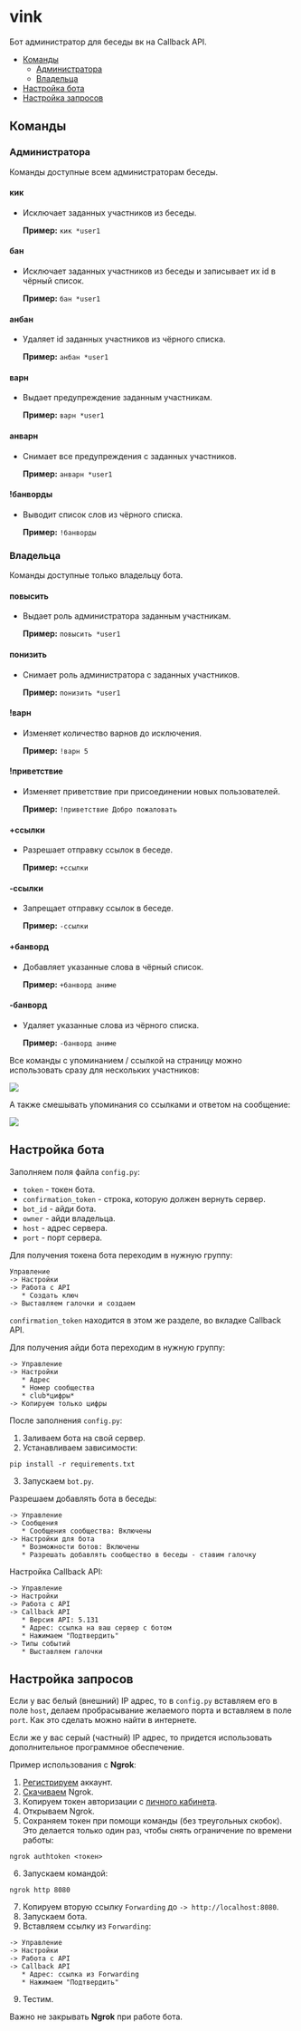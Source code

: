 # vink

Бот администратор для беседы вк на Callback API.

* [Команды](#Команды)
  * [Администратора](#Администратора)
  * [Владельца](#Владельца)
* [Настройка бота](#Настройка-бота)
* [Настройка запросов](#Настройка-запросов)

## Команды

### Администратора

Команды доступные всем администраторам беседы.

#### кик
*  Исключает заданных участников из беседы. 

   **Пример:** `кик *user1`
   
#### бан
*  Исключает заданных участников из беседы и записывает их id в чёрный список. 

   **Пример:** `бан *user1`

#### анбан
*  Удаляет id заданных участников из чёрного списка. 

   **Пример:** `анбан *user1`
   
#### варн
*  Выдает предупреждение заданным участникам. 

   **Пример:** `варн *user1`
   
#### анварн
*  Снимает все предупреждения с заданных участников. 
 
   **Пример:** `анварн *user1`
   
#### !банворды
*  Выводит список слов из чёрного списка.

   **Пример:** `!банворды`

### Владельца

Команды доступные только владельцу бота.

#### повысить
*  Выдает роль администратора заданным участникам. 
 
   **Пример:** `повысить *user1`
   
#### понизить
*  Снимает роль администратора с заданных участников. 
 
   **Пример:** `понизить *user1`
   
#### !варн
*  Изменяет количество варнов до исключения. 
 
   **Пример:** `!варн 5`

#### !приветствие
*  Изменяет приветствие при присоединении новых пользователей. 
 
   **Пример:** `!приветствие Добро пожаловать`
   
#### +ссылки
*  Разрешает отправку ссылок в беседе. 
 
   **Пример:** `+ссылки`

#### -ссылки
*  Запрещает отправку ссылок в беседе. 
 
   **Пример:** `-ссылки`
   
#### +банворд
*  Добавляет указанные слова в чёрный список.
 
   **Пример:** `+банворд аниме`
   
#### -банворд
*  Удаляет указанные слова из чёрного списка.
 
   **Пример:** `-банворд аниме`

Все команды с упоминанием / ссылкой на страницу можно использовать сразу для нескольких участников:

<p align="left">
  <a href="">
    <img src="https://raw.githubusercontent.com/FallenAstaroth/vink/master/docs/1.jpg" style="display: inline-block;">
  </a>
</p>

А также смешывать упоминания со ссылками и ответом на сообщение:

 <p align="left">
  <a href="">
    <img src="https://raw.githubusercontent.com/FallenAstaroth/vink/master/docs/2.jpg" style="display: inline-block;">
  </a>
</p>

## Настройка бота

Заполняем поля файла `config.py`:

  * `token` - токен бота.
  * `confirmation_token` - строка, которую должен вернуть сервер.
  * `bot_id` - айди бота.
  * `owner` - айди владельца.
  * `host` - адрес сервера.
  * `port` - порт сервера.

Для получения токена бота переходим в нужную группу:
```
Управление
-> Настройки
-> Работа с API
   * Создать ключ
-> Выставляем галочки и создаем
```
`confirmation_token` находится в этом же разделе, во вкладке Callback API.

Для получения айди бота переходим в нужную группу:
```
-> Управление
-> Настройки
   * Адрес
   * Номер сообщества
   * club*цифры*
-> Копируем только цифры
```

После заполнения `config.py`: 

1. Заливаем бота на свой сервер.
2. Устанавливаем зависимости:
```
pip install -r requirements.txt
```
3. Запускаем `bot.py`.

Разрешаем добавлять бота в беседы:
```
-> Управление
-> Сообщения
   * Сообщения сообщества: Включены
-> Настройки для бота
   * Возможности ботов: Включены
   * Разрешать добавлять сообщество в беседы - ставим галочку
```

Настройка Callback API:
```
-> Управление
-> Настройки
-> Работа с API
-> Callback API
   * Версия API: 5.131
   * Адрес: ссылка на ваш сервер с ботом
   * Нажимаем "Подтвердить"
-> Типы событий
   * Выставляем галочки
```
## Настройка запросов

Если у вас белый (внешний) IP адрес, то в `config.py` вставляем его в поле `host`, делаем пробрасывание желаемого порта и вставляем в поле `port`. Как это сделать можно найти в интернете.

Если же у вас серый (частный) IP адрес, то придется использовать дополнительное программное обеспечение.

Пример использования с **Ngrok**:
1. [Регистрируем](https://ngrok.com/signup) аккаунт.
2. [Скачиваем](https://ngrok.com/download) Ngrok.
3. Копируем токен авторизации с [личного кабинета](https://dashboard.ngrok.com/get-started/your-authtoken).
4. Открываем Ngrok.
5. Сохраняем токен при помощи команды (без треугольных скобок). Это делается только один раз, чтобы снять ограничение по времени работы:
```
ngrok authtoken <токен>
```
6. Запускаем командой:
```
ngrok http 8080
```
7. Копируем вторую ссылку `Forwarding` до `-> http://localhost:8080`.
8. Запускаем бота.
8. Вставляем ссылку из `Forwarding`:
```
-> Управление
-> Настройки
-> Работа с API
-> Callback API
   * Адрес: ссылка из Forwarding
   * Нажимаем "Подтвердить"
```
9. Тестим.

Важно не закрывать **Ngrok** при работе бота.
